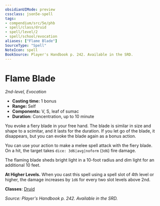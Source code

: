 ```yaml
---
obsidianUIMode: preview
cssclass: json5e-spell
tags:
- compendium/src/5e/phb
- spell/class/druid
- spell/level/2
- spell/school/evocation
aliases: ["Flame Blade"]
SourceType: "Spell"
NoteIcon: spell
BookSource: Player's Handbook p. 242. Available in the SRD.
---
```

# Flame Blade
*2nd-level, Evocation*  

- **Casting time:** 1 bonus
- **Range:** Self
- **Components:** V, S, leaf of sumac
- **Duration:** Concentration, up to 10 minute

You evoke a fiery blade in your free hand. The blade is similar in size and shape to a scimitar, and it lasts for the duration. If you let go of the blade, it disappears, but you can evoke the blade again as a bonus action.

You can use your action to make a melee spell attack with the fiery blade. On a hit, the target takes `dice: 3d6|avg|noform` (`3d6`) fire damage.

The flaming blade sheds bright light in a 10-foot radius and dim light for an additional 10 feet.

**At Higher Levels.** When you cast this spell using a spell slot of 4th level or higher, the damage increases by `1d6` for every two slot levels above 2nd.

**Classes**: [Druid](/3-Mechanics/CLI/classes/druid.md)

*Source: Player's Handbook p. 242. Available in the SRD.*